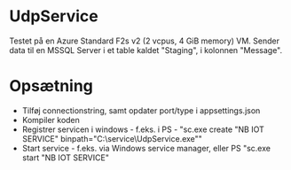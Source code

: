 # UdpService
Testet på en Azure Standard F2s v2 (2 vcpus, 4 GiB memory) VM. Sender data til en MSSQL Server i et table kaldet "Staging", i kolonnen "Message". 

# Opsætning
 - Tilføj connectionstring, samt opdater port/type i appsettings.json
 - Kompiler koden
 - Registrer servicen i windows - f.eks. i PS - "sc.exe create "NB IOT SERVICE" binpath="C:\service\UdpService.exe""
 - Start service - f.eks. via Windows service manager, eller PS "sc.exe start "NB IOT SERVICE"



